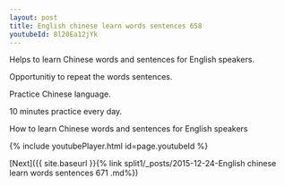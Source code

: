 ```yaml
---
layout: post
title: English chinese learn words sentences 658 
youtubeId: 8l20Ea12jYk
---
```

 
 
Helps to learn Chinese words and sentences for English speakers.

Opportunitiy to repeat the words sentences. 

Practice Chinese language. 
 
10 minutes practice every day. 
 
How to learn Chinese words and sentences for English speakers 
 
{% include youtubePlayer.html id=page.youtubeId %}
 
 
[Next]({{ site.baseurl }}{% link  split1/_posts/2015-12-24-English chinese learn words sentences 671 .md%})
 
